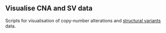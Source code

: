 ## Visualise CNA and SV data

Scripts for visualisation of copy-number alterations  and [structural variants](https://github.com/umccr/CNV_SV-visualisation/tree/master/SVbezierPlot.md) data.